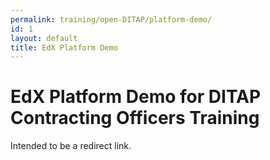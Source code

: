 ```yaml
---
permalink: training/open-DITAP/platform-demo/
id: 1
layout: default
title: EdX Platform Demo
---
```


# EdX Platform Demo for DITAP Contracting Officers Training

Intended to be a redirect link.
